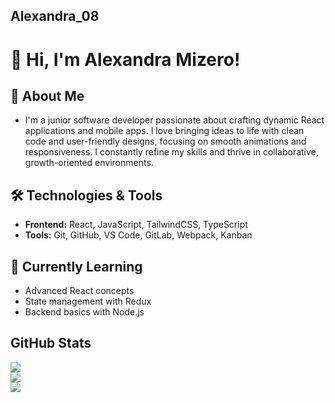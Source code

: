 ## Alexandra_08
# 👋 Hi, I'm Alexandra Mizero!

## 🚀 About Me
- I'm a junior software developer passionate about crafting dynamic React applications and mobile apps. I love bringing ideas to life with clean code and user-friendly designs, focusing on smooth animations and responsiveness. I constantly refine my skills and thrive in collaborative, growth-oriented environments.

## 🛠️ Technologies & Tools
- **Frontend:** React, JavaScript, TailwindCSS, TypeScript
- **Tools:** Git, GitHub, VS Code, GitLab, Webpack, Kanban

## 🌱 Currently Learning
- Advanced React concepts
- State management with Redux
- Backend basics with Node.js
  
## GitHub Stats
![](https://github-readme-stats.vercel.app/api?username=AL2002MI08&theme=default&hide_border=false&include_all_commits=false&count_private=false)<br/>
![](https://github-readme-streak-stats.herokuapp.com/?user=AL2002MI08&theme=default&hide_border=true)<br/>
![](https://github-readme-stats.vercel.app/api/top-langs/?username=AL2002MI08&theme=default&hide_border=false&include_all_commits=false&count_private=false&layout=compact)
